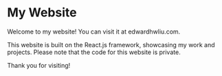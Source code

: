 # My Website

Welcome to my website! You can visit it at edwardhwliu.com.

This website is built on the React.js framework, showcasing my work and projects. Please note that the code for this website is private.

Thank you for visiting!
